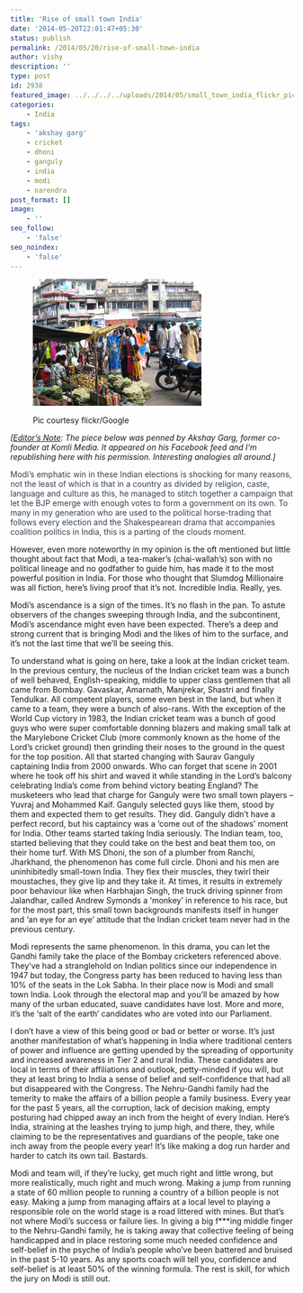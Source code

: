 ```yaml
---
title: 'Rise of small town India'
date: '2014-05-20T22:01:47+05:30'
status: publish
permalink: /2014/05/20/rise-of-small-town-india
author: vishy
description: ''
type: post
id: 2938
featured_image: ../../../../uploads/2014/05/small_town_india_flickr_pic.jpg    
categories: 
    - India
tags:
    - 'akshay garg'
    - cricket
    - dhoni
    - ganguly
    - india
    - modi
    - narendra
post_format: []
image:
    - ''
seo_follow:
    - 'false'
seo_noindex:
    - 'false'
---
```

<figure aria-describedby="caption-attachment-2940" class="wp-caption alignleft" id="attachment_2940" style="width: 300px">

[![Pic courtesy flickr/Google](../../../../uploads/2014/05/small_town_india_flickr_pic.jpg)](http://www.ulaar.com/wp-content/uploads/2014/05/small_town_india_flickr_pic.jpg)<figcaption class="wp-caption-text" id="caption-attachment-2940">Pic courtesy flickr/Google</figcaption></figure>

*\[<span style="text-decoration: underline;">Editor’s Note</span>: The piece below was penned by Akshay Garg, former co-founder at Komli Media. It appeared on his Facebook feed and I’m republishing here with his permission. Interesting analogies all around.\]*

<span style="color: #37404e;">Modi’s emphatic win in these Indian elections is shocking for many reasons, not the least of which is that in a country as divided by religion, caste, language and culture as this, he managed to stitch together a campaign that let the BJP emerge with enough votes to form a government on its own. To many in my generation who are used to the pol</span><span class="text_exposed_show" style="color: #37404e;">itical horse-trading that follows every election and the Shakespearean drama that accompanies coalition politics in India, this is a parting of the clouds moment.</span>

However, even more noteworthy in my opinion is the oft mentioned but little thought about fact that Modi, a tea-maker’s (chai-wallah’s) son with no political lineage and no godfather to guide him, has made it to the most powerful position in India. For those who thought that Slumdog Millionaire was all fiction, here’s living proof that it’s not. Incredible India. Really, yes.

Modi’s ascendance is a sign of the times. It’s no flash in the pan. To astute observers of the changes sweeping through India, and the subcontinent, Modi’s ascendance might even have been expected. There’s a deep and strong current that is bringing Modi and the likes of him to the surface, and it’s not the last time that we’ll be seeing this.

To understand what is going on here, take a look at the Indian cricket team. In the previous century, the nucleus of the Indian cricket team was a bunch of well behaved, English-speaking, middle to upper class gentlemen that all came from Bombay. Gavaskar, Amarnath, Manjrekar, Shastri and finally Tendulkar. All competent players, some even best in the land, but when it came to a team, they were a bunch of also-rans. With the exception of the World Cup victory in 1983, the Indian cricket team was a bunch of good guys who were super comfortable donning blazers and making small talk at the Marylebone Cricket Club (more commonly known as the home of the Lord’s cricket ground) then grinding their noses to the ground in the quest for the top position. All that started changing with Saurav Ganguly captaining India from 2000 onwards. Who can forget that scene in 2001 where he took off his shirt and waved it while standing in the Lord’s balcony celebrating India’s come from behind victory beating England? The musketeers who lead that charge for Ganguly were two small town players – Yuvraj and Mohammed Kaif. Ganguly selected guys like them, stood by them and expected them to get results. They did. Ganguly didn’t have a perfect record, but his captaincy was a ‘come out of the shadows’ moment for India. Other teams started taking India seriously. The Indian team, too, started believing that they could take on the best and beat them too, on their home turf. With MS Dhoni, the son of a plumber from Ranchi, Jharkhand, the phenomenon has come full circle. Dhoni and his men are uninhibitedly small-town India. They flex their muscles, they twirl their moustaches, they give lip and they take it. At times, it results in extremely poor behaviour like when Harbhajan Singh, the truck driving spinner from Jalandhar, called Andrew Symonds a ‘monkey’ in reference to his race, but for the most part, this small town backgrounds manifests itself in hunger and ‘an eye for an eye’ attitude that the Indian cricket team never had in the previous century.

Modi represents the same phenomenon. In this drama, you can let the Gandhi family take the place of the Bombay cricketers referenced above. They’ve had a stranglehold on Indian politics since our independence in 1947 but today, the Congress party has been reduced to having less than 10% of the seats in the Lok Sabha. In their place now is Modi and small town India. Look through the electoral map and you’ll be amazed by how many of the urban educated, suave candidates have lost. More and more, it’s the ‘salt of the earth’ candidates who are voted into our Parliament.

I don’t have a view of this being good or bad or better or worse. It’s just another manifestation of what’s happening in India where traditional centers of power and influence are getting upended by the spreading of opportunity and increased awareness in Tier 2 and rural India. These candidates are local in terms of their affiliations and outlook, petty-minded if you will, but they at least bring to India a sense of belief and self-confidence that had all but disappeared with the Congress. The Nehru-Gandhi family had the temerity to make the affairs of a billion people a family business. Every year for the past 5 years, all the corruption, lack of decision making, empty posturing had chipped away an inch from the height of every Indian. Here’s India, straining at the leashes trying to jump high, and there, they, while claiming to be the representatives and guardians of the people, take one inch away from the people every year! It’s like making a dog run harder and harder to catch its own tail. Bastards.

Modi and team will, if they’re lucky, get much right and little wrong, but more realistically, much right and much wrong. Making a jump from running a state of 60 million people to running a country of a billion people is not easy. Making a jump from managing affairs at a local level to playing a responsible role on the world stage is a road littered with mines. But that’s not where Modi’s success or failure lies. In giving a big f\*\*\*ing middle finger to the Nehru-Gandhi family, he is taking away that collective feeling of being handicapped and in place restoring some much needed confidence and self-belief in the psyche of India’s people who’ve been battered and bruised in the past 5-10 years. As any sports coach will tell you, confidence and self-belief is at least 50% of the winning formula. The rest is skill, for which the jury on Modi is still out.
